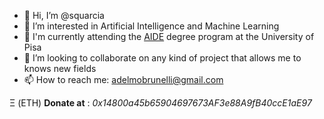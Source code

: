 - 👋 Hi, I’m @squarcia
- 👀 I’m interested in Artificial Intelligence and Machine Learning
- 🌱 I'm currently attending the [AIDE] degree program at the University of Pisa
- 💞️ I’m looking to collaborate on any kind of project that allows me to knows new fields
- 📫 How to reach me: adelmobrunelli@gmail.com







 Ξ (ETH) **Donate at** : _0x14800a45b65904697673AF3e88A9fB40ccE1aE97_

<!---
squarcia/squarcia is a ✨ special ✨ repository because its `README.md` (this file) appears on your GitHub profile.
You can click the Preview link to take a look at your changes.
--->

 [AIDE]: <https://computer.ing.unipi.it/aide-lm>
